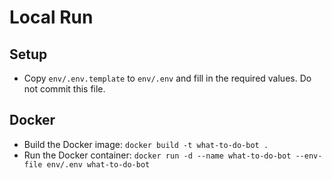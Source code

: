 # Local Run

## Setup

- Copy `env/.env.template` to `env/.env` and fill in the required values. Do not commit this file.

## Docker

- Build the Docker image: `docker build -t what-to-do-bot .`
- Run the Docker container: `docker run -d --name what-to-do-bot --env-file env/.env what-to-do-bot`
